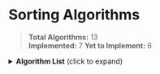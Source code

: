 # Sorting Algorithms

> **Total Algorithms:** 13  
> **Implemented:** 7
> **Yet to Implement:** 6

<details>
<summary><strong>Algorithm List</strong> (click to expand)</summary>

### Implemented
- Selection Sort
- Bubble Sort
- Insertion Sort
- Quick Sort
- Merge Sort
- Dual-Pivot Quick Sort
- Heap Sort

### Yet to Implement
- TimSort
- 3-Way Quick Sort
- IntroSort
- Counting Sort
- Radix Sort
- Bucket Sort

</details>
